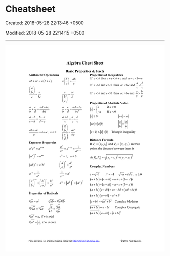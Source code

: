 # Cheatsheet

Created: 2018-05-28 22:13:46 +0500

Modified: 2018-05-28 22:14:15 +0500

---

![image](media/Cheatsheet-image1.png)
